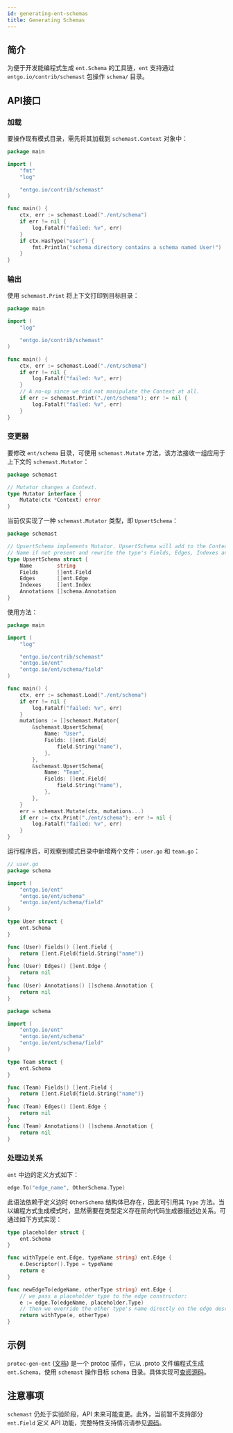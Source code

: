 ```yaml
---
id: generating-ent-schemas 
title: Generating Schemas
---
```


## 简介

为便于开发能编程式生成 `ent.Schema` 的工具链，`ent` 支持通过 `entgo.io/contrib/schemast` 包操作 `schema/` 目录。

## API接口

### 加载

要操作现有模式目录，需先将其加载到 `schemast.Context` 对象中：

```go
package main

import (
	"fmt"
	"log"

	"entgo.io/contrib/schemast"
)

func main() {
	ctx, err := schemast.Load("./ent/schema")
	if err != nil {
		log.Fatalf("failed: %v", err)
	}
	if ctx.HasType("user") {
		fmt.Println("schema directory contains a schema named User!")
	}
}
```

### 输出

使用 `schemast.Print` 将上下文打印到目标目录：

```go
package main

import (
	"log"

	"entgo.io/contrib/schemast"
)

func main() {
	ctx, err := schemast.Load("./ent/schema")
	if err != nil {
		log.Fatalf("failed: %v", err)
	}
	// A no-op since we did not manipulate the Context at all.
	if err := schemast.Print("./ent/schema"); err != nil {
		log.Fatalf("failed: %v", err)
	}
}
```

### 变更器

要修改 `ent/schema` 目录，可使用 `schemast.Mutate` 方法，该方法接收一组应用于上下文的 `schemast.Mutator`：

```go
package schemast

// Mutator changes a Context.
type Mutator interface {
	Mutate(ctx *Context) error
}
```

当前仅实现了一种 `schemast.Mutator` 类型，即 `UpsertSchema`：

```go
package schemast

// UpsertSchema implements Mutator. UpsertSchema will add to the Context the type named
// Name if not present and rewrite the type's Fields, Edges, Indexes and Annotations methods.
type UpsertSchema struct {
	Name        string
	Fields      []ent.Field
	Edges       []ent.Edge
	Indexes     []ent.Index
	Annotations []schema.Annotation
}
```

使用方法：

```go
package main

import (
	"log"

	"entgo.io/contrib/schemast"
	"entgo.io/ent"
	"entgo.io/ent/schema/field"
)

func main() {
	ctx, err := schemast.Load("./ent/schema")
	if err != nil {
		log.Fatalf("failed: %v", err)
	}
	mutations := []schemast.Mutator{
		&schemast.UpsertSchema{
			Name: "User",
			Fields: []ent.Field{
				field.String("name"),
			},
		},
		&schemast.UpsertSchema{
			Name: "Team",
			Fields: []ent.Field{
				field.String("name"),
			},
		},
	}
	err = schemast.Mutate(ctx, mutations...)
	if err := ctx.Print("./ent/schema"); err != nil {
		log.Fatalf("failed: %v", err)
	}
}
```

运行程序后，可观察到模式目录中新增两个文件：`user.go` 和 `team.go`：

```go
// user.go
package schema

import (
	"entgo.io/ent"
	"entgo.io/ent/schema"
	"entgo.io/ent/schema/field"
)

type User struct {
	ent.Schema
}

func (User) Fields() []ent.Field {
	return []ent.Field{field.String("name")}
}
func (User) Edges() []ent.Edge {
	return nil
}
func (User) Annotations() []schema.Annotation {
	return nil
}
```

```go
package schema

import (
	"entgo.io/ent"
	"entgo.io/ent/schema"
	"entgo.io/ent/schema/field"
)

type Team struct {
	ent.Schema
}

func (Team) Fields() []ent.Field {
	return []ent.Field{field.String("name")}
}
func (Team) Edges() []ent.Edge {
	return nil
}
func (Team) Annotations() []schema.Annotation {
	return nil
}
```

### 处理边关系

`ent` 中边的定义方式如下：

```go
edge.To("edge_name", OtherSchema.Type)
```

此语法依赖于定义边时 `OtherSchema` 结构体已存在，因此可引用其 `Type` 方法。当以编程方式生成模式时，显然需要在类型定义存在前向代码生成器描述边关系。可通过如下方式实现：

```go
type placeholder struct {
    ent.Schema
}

func withType(e ent.Edge, typeName string) ent.Edge {
    e.Descriptor().Type = typeName
    return e
}

func newEdgeTo(edgeName, otherType string) ent.Edge {
    // we pass a placeholder type to the edge constructor:
    e := edge.To(edgeName, placeholder.Type)
    // then we override the other type's name directly on the edge descriptor: 
    return withType(e, otherType)
}
```

## 示例

`protoc-gen-ent` ([文档](https://github.com/ent/contrib/tree/master/entproto/cmd/protoc-gen-ent)) 是一个 protoc 插件，它从 .proto 文件编程式生成 `ent.Schema`，使用 `schemast` 操作目标 `schema` 目录。具体实现可[查阅源码](https://github.com/ent/contrib/blob/master/entproto/cmd/protoc-gen-ent/main.go#L34)。

## 注意事项

`schemast` 仍处于实验阶段，API 未来可能变更。此外，当前暂不支持部分 `ent.Field` 定义 API 功能，完整特性支持情况请参见[源码](https://github.com/ent/contrib/blob/aed7a43a3e54550c1dd9a1a066ce1236b4bae56c/schemast/field.go#L158)。